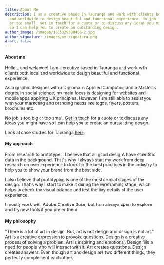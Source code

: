 ```yaml
---
title: About Me
description: I am a creative based in Tauranga and work with clients both local
  and worldwide to design beautiful and functional experience. No job is too big
  or too small. Get in touch for a quote or to discuss any ideas you might have
  so I can help you to create an outstanding design.
author_image: /images/1615329388456-2.jpg
author_signature: /images/my-signatura.png
draft: false
---
```

#### **About me**

Hello... and welcome! I am a creative based in Tauranga and work with clients both local and worldwide to design beautiful and functional experience. 

As a graphic designer with a Diploma in Applied Computing and a Master's degree in social science, my main focus is designing for websites and mobile apps applying UX principles. However, I am still able to assist you with your marketing and branding needs like logos, flyers, posters, brochures etc.  

No job is too big or too small. [Get in touch](https://www.olenaspektor.com/contact/) for a quote or to discuss any ideas you might have so I can help you to create an outstanding design. 

Look at case studies for Tauranga [here](https://www.olenaspektor.com/portfolio/).

#### **My approach**

From research to prototype... I believe that all good designs have scientific data in the background. That's why I always start my work from deep research on user experience to look for the best practices in the industry to help you to show your brand from the best side. 

I also believe that prototyping is one of the most crucial stages of the design. That's why I start to make it during the wireframing stage, which helps to check the visual balance and test the tiny details of the user experience. 

I mostly work with Adobe Creative Suite, but I am always open to explore and try new tools if you prefer them.

#### **My philosophy**

"There is a lot of art in design. But, art is not design and design is not art."
Art is a creative expression to provoke questions. Design is a creative process of solving a problem. Art is inspiring and emotional. Design fills a need for people who will interact with it. Art creates questions. Design creates answers. Even though art and design are two different things, they perfectly complement each other.
